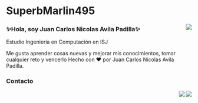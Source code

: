 # SuperbMarlin495

<img align="right" src="https://github-readme-stats.vercel.app/api/top-langs/?username=SuperbMarlin495&langs_count=15&theme=tokyonight">

### ✨Hola, soy Juan Carlos Nicolas Avila Padilla✨
Estudio Ingeniería en Computación en ISJ

Me gusta aprender cosas nuevas y mejorar mis conocimientos, tomar cualquier reto y vencerlo
Hecho con ❤️ por Juan Carlos Nicolas Avila Padilla.<br>

### Contacto

<div>
<img align="right" src="https://github-readme-stats.vercel.app/api?username=SuperbMarlin495&show_icons=true&theme=tokyonight">
</div>

<div>
  <p align="center">
      <img align="right" src="https://github-profile-trophy.vercel.app/?username=SuperbMarlin495&theme=tokyonight">
   </p>
</div>

<!--[![My GitHub Stats](https://github-readme-stats.vercel.app/api/?username=SuperbMarlin495&count_private=true&theme=tokyonight&showicons=true)]() !-->

<!--
**SuperbMarlin495/SuperbMarlin495** is a ✨ _special_ ✨ repository because its `README.md` (this file) appears on your GitHub profile.

Here are some ideas to get you started:

- 🔭 I’m currently working on ...
- 🌱 I’m currently learning ...
- 👯 I’m looking to collaborate on ...
- 🤔 I’m looking for help with ...
- 💬 Ask me about ...
- 📫 How to reach me: ...
- 😄 Pronouns: ...
- ⚡ Fun fact: ...
-->
